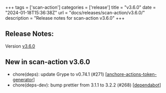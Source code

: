 +++
tags = ['scan-action']
categories = ['release']
title = "v3.6.0"
date = "2024-01-18T15:36:38Z"
url = "docs/releases/scan-action/v3.6.0/"
description = "Release notes for scan-action v3.6.0"
+++

## Release Notes:
Version [v3.6.0](https://github.com/anchore/scan-action/releases/tag/v3.6.0)

## New in scan-action v3.6.0

- chore(deps): update Grype to v0.74.1 (#271) [[anchore-actions-token-generator](https://github.com/anchore-actions-token-generator)]
- chore(deps-dev): bump prettier from 3.1.1 to 3.2.2 (#268) [[dependabot](https://github.com/dependabot)]

